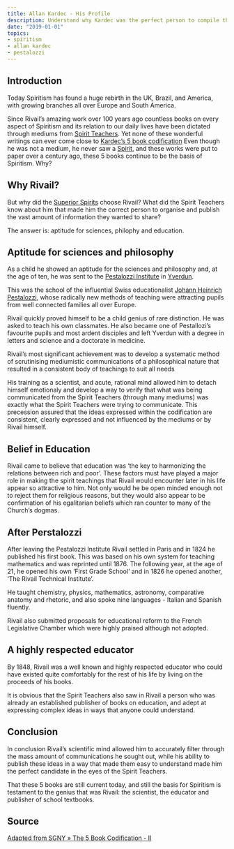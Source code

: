 ```yaml
---
title: Allan Kardec - His Profile
description: Understand why Kardec was the perfect person to compile the Spiritist codification.
date: "2019-01-01"
topics:
- spiritism
- allan kardec
- pestalozzi
---
```


## Introduction
Today Spiritism has found a huge rebirth in the UK, Brazil, and America, with growing branches all 
over Europe and South America.

Since Rivail’s amazing work over 100 years ago countless books on every aspect of Spiritism and 
its relation to our daily lives have been dictated through mediums from [Spirit Teachers](/about/spiritual-guide). 
Yet none of these wonderful writings can ever come close to [Kardec’s 5 book codification](/spiritism/codification)
Even though he was not a medium, he never saw a [Spirit](/about/spirit), and these works were put to 
paper over a century ago, these 5 books continue to be the basis of Spiritism. Why?

## Why Rivail?
But why did the [Superior Spirits](/about/superior-spirit) choose Rivail? 
What did the Spirit Teachers know about him that made him the correct person to organise and publish 
the vast amount of information they wanted to share? 

The answer is: aptitude for sciences, philophy and education.

## Aptitude for sciences and philosophy
As a child he showed an aptitude for the sciences and philosophy and, at the age of ten, 
he was sent to the [Pestalozzi Institute](http://www.en.heinrich-pestalozzi.de/)
in [Yverdun](https://en.wikipedia.org/wiki/Yverdon-les-Bains). 

This was the school of the influential Swiss educationalist [Johann Heinrich Pestalozzi](https://en.wikipedia.org/wiki/Johann_Heinrich_Pestalozzi), 
whose radically new methods of teaching were 
attracting pupils from well connected families all over Europe.

Rivail quickly proved himself to be a child genius of rare distinction. He was asked to teach 
his own classmates. He also became one of Pestallozi’s favourite pupils and most ardent disciples and left 
Yverdun with a degree in letters and science and a doctorate in medicine.

Rivail’s most significant achievement was to develop a systematic method of scrutinising 
mediumistic communications of a philosophical nature that resulted in a consistent body of 
teachings to suit all needs

His training as a scientist, and acute, rational mind allowed him to detach himself emotionaly 
and develop a way to verify that what was being communicated from the Spirit Teachers 
(through many mediums) was exactly what the Spirit Teachers were trying to communicate. 
This precession assured that the ideas expressed within the codification are consistent, 
clearly expressed and not influenced by the mediums or by Rivail himself.

## Belief in Education
Rivail came to believe that education was ‘the key to harmonizing the relations between 
rich and poor’. These factors must have played a major role in making the spirit teachings that 
Rivail would encounter later in his life appear so attractive to him. Not only would he be 
open minded enough not to reject them for religious reasons, but they would also appear to be 
confirmation of his egalitarian beliefs which ran counter to many of the Church’s dogmas.

## After Perstalozzi
After leaving the Pestalozzi Institute Rivail settled in Paris and in 1824 he published his 
first book. This was based on his own system for teaching mathematics and was reprinted until 
1876. The following year, at the age of 21, he opened his own ‘First Grade School’ and in 
1826 he opened another, ‘The Rivail Technical Institute’. 

He taught chemistry, physics, mathematics, astronomy, comparative anatomy and rhetoric, 
and also spoke nine languages - Italian and Spanish fluently. 

Rivail also submitted proposals for educational reform to the French Legislative Chamber 
which were highly praised although not adopted.

## A highly respected educator
By 1848, Rivail was a well known and highly respected educator who could have existed quite 
comfortably for the rest of his life by living on the proceeds of his books.

It is obvious that the Spirit Teachers also saw in Rivail a person who was already an established 
publisher of books on education, and adept at expressing complex ideas in ways that anyone could understand.

## Conclusion
In conclusion Rivail’s scientific mind allowed him to accurately filter through the mass amount of 
communications he sought out, while his ability to publish these ideas in a way that made them easy 
to understand made him the perfect candidate in the eyes of the Spirit Teachers. 

That these 5 books are still current today, and still the basis for Spiritism is testament to the 
genius that was Rivail: the scientist, the educator and publisher of school textbooks.


## Source
[Adapted from SGNY » The 5 Book Codification - II](https://www.sgny.org/spiritism-guide/the-5-book-codification-ii/)


